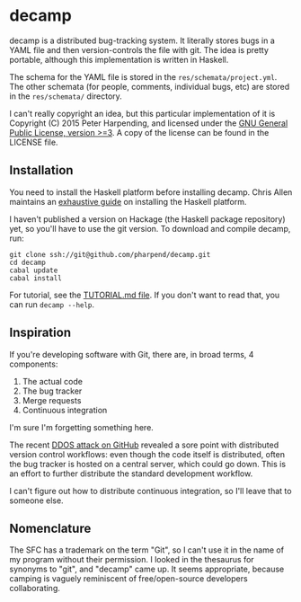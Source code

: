 # decamp

decamp is a distributed bug-tracking system. It literally stores bugs in a YAML
file and then version-controls the file with git. The idea is pretty portable,
although this implementation is written in Haskell.

The schema for the YAML file is stored in the `res/schemata/project.yml`. The
other schemata (for people, comments, individual bugs, etc) are stored in the
`res/schemata/` directory.

I can't really copyright an idea, but this particular implementation of it is
Copyright (C) 2015 Peter Harpending, and licensed under the
[GNU General Public License, version >=3](https://gnu.org/licenses/gpl). A copy
of the license can be found in the LICENSE file.

## Installation

You need to install the Haskell platform before installing decamp. Chris Allen
maintains an
[exhaustive guide](https://github.com/bitemyapp/learnhaskell#getting-set-up) on
installing the Haskell platform.

I haven't published a version on Hackage (the Haskell package repository) yet,
so you'll have to use the git version. To download and compile decamp, run:

```
git clone ssh://git@github.com/pharpend/decamp.git
cd decamp
cabal update
cabal install
```

For tutorial, see the [TUTORIAL.md file](TUTORIAL.md). If you don't want to read
that, you can run `decamp --help`.

## Inspiration

If you're developing software with Git, there are, in broad terms, 4 components:

1. The actual code
2. The bug tracker
3. Merge requests
4. Continuous integration

I'm sure I'm forgetting something here.

The recent
[DDOS attack on GitHub](https://github.com/blog/1981-large-scale-ddos-attack-on-github-com)
revealed a sore point with distributed version control workflows: even though
the code itself is distributed, often the bug tracker is hosted on a central
server, which could go down. This is an effort to further distribute the
standard development workflow.

I can't figure out how to distribute continuous integration, so I'll leave that
to someone else.

## Nomenclature

The SFC has a trademark on the term "Git", so I can't use it in the name of my
program without their permission. I looked in the thesaurus for synonyms to
"git", and "decamp" came up. It seems appropriate, because camping is vaguely
reminiscent of free/open-source developers collaborating.
